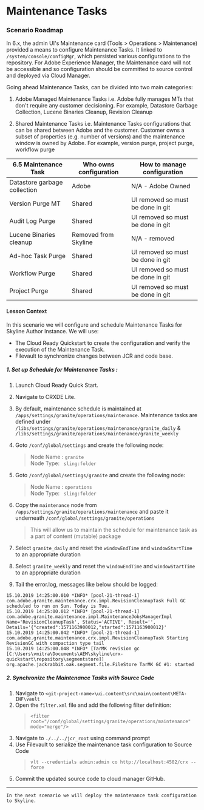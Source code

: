 
# Maintenance Tasks

### Scenario Roadmap

In 6.x, the admin UI's Maintenance card (Tools > Operations > Maintenance) provided a means to configure Maintenance Tasks. It linked to ` /system/console/configMgr `, which persisted various configurations to the repository. For 
Adobe Experience Manager, the Maintenance card will not be accessible and so configuration should be committed to source control and deployed via Cloud Manager. 

Going ahead Maintenance Tasks, can be divided into two main categories: 

1. Adobe Managed Maintenance Tasks i.e. Adobe fully manages MTs that don't require any customer decisioning. For example, Datastore Garbage Collection, Lucene Binaries Cleanup, Revision Cleanup

2. Shared Maintenance Tasks i.e. Maintenance Tasks configurations that can be shared between Adobe and the customer. Customer owns a subset of properties (e.g. number of versions) and the
maintenance window is owned by Adobe. For example, version purge, project purge, workflow purge

| 6.5 Maintenance Task         | Who owns configuration | How to manage configuration       |
|------------------------------|------------------------|-----------------------------------|
| Datastore garbage collection | Adobe                  | N/A - Adobe Owned                 |
| Version Purge MT             | Shared                 | UI removed so must be done in git |
| Audit Log Purge              | Shared                 | UI removed so must be done in git |
| Lucene Binaries cleanup      | Removed from Skyline   | N/A - removed                     |
| Ad-hoc Task Purge            | Shared                 | UI removed so must be done in git |
| Workflow Purge               | Shared                 | UI removed so must be done in git |
| Project Purge                | Shared                 | UI removed so must be done in git |


#### Lesson Context

In this scenario we will configure and schedule Maintenance Tasks for Skyline Author Instance. We will use:
* The Cloud Ready Quickstart to create the configuration and verify the execution of the Maintenance Task. 
* Filevault to synchronize changes between JCR and code base. 

##### 1. Set up Schedule for Maintenance Tasks : 

1. Launch Cloud Ready Quick Start.
2. Navigate to CRXDE Lite.
3. By default, maintenance schedule is maintained at ` /apps/settings/granite/operations/maintenance `.  Maintenance tasks are defined under ` /libs/settings/granite/operations/maintenance/granite_daily `  & ` /libs/settings/granite/operations/maintenance/granite_weekly `  
4. Goto ` /conf/global/settings ` and create the following node:
    > Node Name : ` granite ` <br>
    > Node Type: ` sling:folder`
5. Goto ` /conf/global/settings/granite ` and create the following node: 
    > Node Name : ` operations ` <br>
    > Node Type: ` sling:folder`
6. Copy the ` maintenance ` node from ` /apps/settings/granite/operations/maintenance ` and paste it underneath ` /conf/global/settings/granite/operations `

    > This will allow us to maintain the schedule for maintenance task as a part of content (mutable) package  

7. Select ` granite_daily ` and reset the ` windowEndTime ` and ` windowStartTime ` to an appropriate duration
8. Select ` granite_weekly ` and reset the ` windowEndTime ` and ` windowStartTime ` to an appropriate duration
9. Tail the error.log, messages like below should be logged:
```
15.10.2019 14:25:00.010 *INFO* [pool-21-thread-1] com.adobe.granite.maintenance.crx.impl.RevisionCleanupTask Full GC scheduled to run on Sun. Today is Tue.
15.10.2019 14:25:00.012 *INFO* [pool-21-thread-1] com.adobe.granite.maintenance.impl.MaintenanceJobsManagerImpl Name='RevisionCleanupTask', Status='ACTIVE', Result='', Details='{"created":1571163900012,"started":1571163900012}'
15.10.2019 14:25:00.042 *INFO* [pool-21-thread-1] com.adobe.granite.maintenance.crx.impl.RevisionCleanupTask Starting RevisionGC with compaction type tail
15.10.2019 14:25:00.048 *INFO* [TarMK revision gc [C:\Users\vmitra\Documents\AEM\skyline\crx-quickstart\repository\segmentstore]] org.apache.jackrabbit.oak.segment.file.FileStore TarMK GC #1: started
```
##### 2. Synchronize the Maintenance Tasks with Source Code

1. Navigate to ` <git-project-name>\ui.content\src\main\content\META-INF\vault `
2. Open the ` filter.xml ` file and add the following filter definition: 
    > ` <filter root="/conf/global/settings/granite/operations/maintenance" mode="merge"/> `
3. Navigate to ` ./../../jcr_root ` using command prompt 
4. Use Filevault to serialize the maintenance task configuration to Source Code 
    >  ` vlt --credentials admin:admin co http://localhost:4502/crx --force `
5. Commit the updated source code to cloud manager GitHub.
---

```
In the next scenario we will deploy the maintenance task configuration to Skyline.
